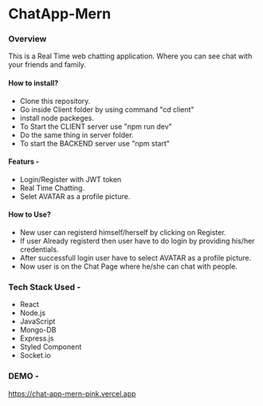 # ChatApp-Mern

### Overview
This is a Real Time web chatting application. Where you can see chat with your friends and family.

#### How to install?
- Clone this repository.
- Go inside Client folder by using command "cd client"
- install node packeges.
- To Start the CLIENT server use "npm run dev"
- Do the same thing in server folder.
- To start the BACKEND server use "npm start"

#### Featurs -
- Login/Register with JWT token
- Real Time Chatting.
- Selet AVATAR as a profile picture.

#### How to Use? 
- New user can registerd himself/herself by clicking on Register.
- If user Already registerd then user have to do login by providing his/her credentials.
- After successfull login user have to select AVATAR as a profile picture.
- Now user is on the Chat Page where he/she can chat with people.

### Tech Stack Used -
- React
- Node.js
- JavaScript
- Mongo-DB
- Express.js
- Styled Component
- Socket.io

### DEMO -
https://chat-app-mern-pink.vercel.app
